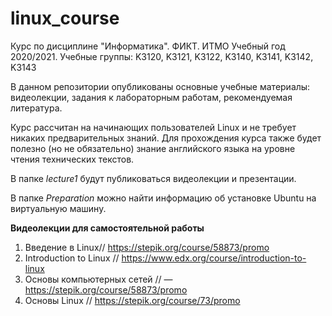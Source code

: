 # linux_course
Курс по дисциплине "Информатика". ФИКТ. ИТМО  Учебный год 2020/2021. Учебные группы: K3120, K3121, K3122, K3140, K3141, K3142, K3143

В данном репозитории опубликованы основные учебные материалы: видеолекции, задания к лабораторным работам, рекомендуемая литература.

Курс рассчитан на начинающих пользователей Linux и не требует никаких предварительных знаний. Для прохождения курса также будет полезно (но не обязательно) знание английского языка на уровне чтения технических текстов.

В папке *lecture1* будут публиковаться видеолекции и презентации.

В папке *Preparation* можно найти информацию об установке Ubuntu на виртуальную машину.

**Видеолекции для самостоятельной работы**

1.	Введение в Linux// https://stepik.org/course/58873/promo
2.	Introduction to Linux // https://www.edx.org/course/introduction-to-linux
3.	Основы компьютерных сетей //  — https://stepik.org/course/58873/promo
4.  Основы Linux // https://stepik.org/course/73/promo

